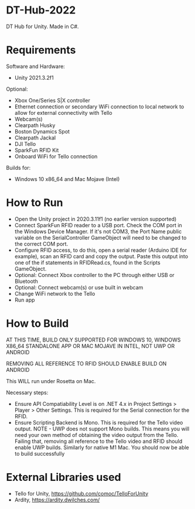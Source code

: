 # DT-Hub-2022

 DT Hub for Unity. Made in C#.

# Requirements
Software and Hardware:
- Unity 2021.3.2f1

Optional:
- Xbox One/Series S|X controller
- Ethernet connection or secondary WiFi connection to local network to allow for external connectivity with Tello
- Webcam(s)
- Clearpath Husky
- Boston Dynamics Spot
- Clearpath Jackal
- DJI Tello
- SparkFun RFID Kit
- Onboard WiFi for Tello connection

Builds for:
- Windows 10 x86_64 and Mac Mojave (Intel)

# How to Run
- Open the Unity project in 2020.3.11f1 (no earlier version supported)
- Connect SparkFun RFID reader to a USB port. Check the COM port in the Windows Device Manager. If it's not COM3, the Port Name public variable on the SerialController GameObject will need to be changed to the correct COM port.
- Configure RFID access, to do this, open a serial reader (Arduino IDE for example), scan an RFID card and copy the output. Paste this output into one of the if statements in RFIDRead.cs, found in the Scripts GameObject.
- Optional: Connect Xbox controller to the PC through either USB or Bluetooth
- Optional: Connect webcam(s) or use built in webcam
- Change WiFi network to the Tello
- Run app

# How to Build
AT THIS TIME, BUILD ONLY SUPPORTED FOR WINDOWS 10, WINDOWS X86_64 STANDALONE APP OR MAC MOJAVE IN INTEL, NOT UWP OR ANDROID

REMOVING ALL REFERENCE TO RFID SHOULD ENABLE BUILD ON ANDROID

This WILL run under Rosetta on Mac.

Necessary steps:
- Ensure API Compatiability Level is on .NET 4.x in Project Settings > Player > Other Settings. This is required for the Serial connection for the RFID.
- Ensure Scripting Backend is Mono. This is required for the Tello video output. NOTE - UWP does not support Mono builds. This means you will need your own method of obtaining the video output from the Tello. Failing that, removing all reference to the Tello video and RFID should enable UWP builds. Similarly for native M1 Mac.
You should now be able to build successfully

# External Libraries used
- Tello for Unity, https://github.com/comoc/TelloForUnity
- Ardity, https://ardity.dwilches.com/
